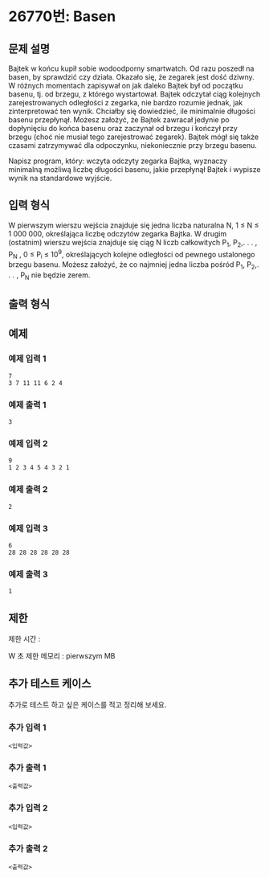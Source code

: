 # 26770번: Basen

## 문제 설명


<p>Bajtek w końcu kupił sobie wodoodporny smartwatch. Od razu poszedł na basen, by sprawdzić czy działa. Okazało się, że zegarek jest dość dziwny. W różnych momentach zapisywał on jak daleko Bajtek był od początku basenu, tj. od brzegu, z którego wystartował. Bajtek odczytał ciąg kolejnych zarejestrowanych odległości z zegarka, nie bardzo rozumie jednak, jak zinterpretować ten wynik. Chciałby się dowiedzieć, ile minimalnie długości basenu przepłynął. Możesz założyć, że Bajtek zawracał jedynie po dopłynięciu do końca basenu oraz zaczynał od brzegu i kończył przy brzegu (choć nie musiał tego zarejestrować zegarek). Bajtek mógł się także czasami zatrzymywać dla odpoczynku, niekoniecznie przy brzegu basenu.</p>

<p>Napisz program, który: wczyta odczyty zegarka Bajtka, wyznaczy minimalną możliwą liczbę długości basenu, jakie przepłynął Bajtek i wypisze wynik na standardowe wyjście.</p>



## 입력 형식


<p>W pierwszym wierszu wejścia znajduje się jedna liczba naturalna N, 1 ≤ N ≤ 1 000 000, określająca liczbę odczytów zegarka Bajtka. W drugim (ostatnim) wierszu wejścia znajduje się ciąg N liczb całkowitych P<sub>1</sub>, P<sub>2</sub>,. . . , P<sub>N</sub> , 0 ≤ P<sub>i</sub> ≤ 10<sup>9</sup>, określających kolejne odległości od pewnego ustalonego brzegu basenu. Możesz założyć, że co najmniej jedna liczba pośród P<sub>1</sub>, P<sub>2</sub>,. . . , P<sub>N</sub> nie będzie zerem.</p>



## 출력 형식





## 예제

### 예제 입력 1

```
7
3 7 11 11 6 2 4

```

### 예제 출력 1

```
3

```
          

### 예제 입력 2

```
9
1 2 3 4 5 4 3 2 1

```

### 예제 출력 2

```
2

```
          

### 예제 입력 3

```
6
28 28 28 28 28 28

```

### 예제 출력 3

```
1

```
          

## 제한
제한 시간 : 
			<p>W 초
제한 메모리 : pierwszym MB


## 추가 테스트 케이스

추가로 테스트 하고 싶은 케이스를 적고 정리해 보세요.

### 추가 입력 1

```
<입력값>
```

### 추가 출력 1

```
<출력값>
```

### 추가 입력 2

```
<입력값>
```

### 추가 출력 2

```
<출력값>
```
  